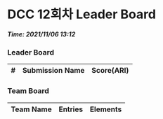 # DCC 12회차 Leader Board
***Time: 2021/11/06 13:12***

### Leader Board

|#|Submission Name|Score(ARI)|
|:---:|:---:|:---:|

### Team Board

|Team Name|Entries|Elements|
|:---:|:---:|:---:|
